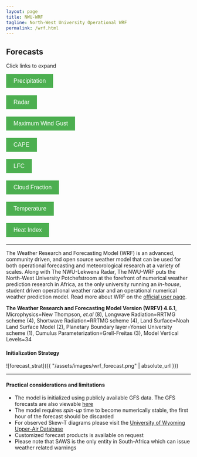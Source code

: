 ```yaml
---
layout: page
title: NWU-WRF
tagline: North-West University Operational WRF
permalink: /wrf.html
---
```


## Forecasts 
Click links to expand
<div style="margin-bottom: 20px;">
    <button id="precipitationButton" style="background-color: #4CAF50; color: white; border: none; padding: 10px 20px; font-size: 16px; cursor: pointer;">Precipitation</button>
    <div id="precipitationContent" style="display: none; margin-top: 20px;">
        <div style="position: relative; padding-bottom: 90%; height: 0; overflow: hidden; max-width: 100%;">
            <iframe src="http://143.160.8.22/wrf/wrfrainfall.html" style="position: absolute; top: 0; left: 0; width: 100%; height: 100%; border: none;"></iframe>
        </div>
    </div>
</div>

<div style="margin-bottom: 20px;">
    <button id="radarButton" style="background-color: #4CAF50; color: white; border: none; padding: 10px 20px; font-size: 16px; cursor: pointer;">Radar</button>
    <div id="radarContent" style="display: none; margin-top: 20px;">
        <div style="position: relative; padding-bottom: 90%; height: 0; overflow: hidden; max-width: 100%;">
            <iframe src="http://143.160.8.22/wrf/wrfradar.html" style="position: absolute; top: 0; left: 0; width: 100%; height: 100%; border: none;"></iframe>
        </div>
    </div>
</div>

<div style="margin-bottom: 20px;">
    <button id="windGustButton" style="background-color: #4CAF50; color: white; border: none; padding: 10px 20px; font-size: 16px; cursor: pointer;">Maximum Wind Gust</button>
    <div id="windGustContent" style="display: none; margin-top: 20px;">
        <div style="position: relative; padding-bottom: 90%; height: 0; overflow: hidden; max-width: 100%;">
            <iframe src="http://143.160.8.22/wrf/wrfwindspeed.html" style="position: absolute; top: 0; left: 0; width: 100%; height: 100%; border: none;"></iframe>
        </div>
    </div>
</div>

<div style="margin-bottom: 20px;">
    <button id="capeButton" style="background-color: #4CAF50; color: white; border: none; padding: 10px 20px; font-size: 16px; cursor: pointer;">CAPE</button>
    <div id="capeContent" style="display: none; margin-top: 20px;">
        <div style="position: relative; padding-bottom: 90%; height: 0; overflow: hidden; max-width: 100%;">
            <iframe src="http://143.160.8.22/wrf/wrfcape.html" style="position: absolute; top: 0; left: 0; width: 100%; height: 100%; border: none;"></iframe>
        </div>
    </div>
</div>

<div style="margin-bottom: 20px;">
    <button id="lfcButton" style="background-color: #4CAF50; color: white; border: none; padding: 10px 20px; font-size: 16px; cursor: pointer;">LFC</button>
    <div id="lfcContent" style="display: none; margin-top: 20px;">
        <div style="position: relative; padding-bottom: 90%; height: 0; overflow: hidden; max-width: 100%;">
            <iframe src="http://143.160.8.22/wrf/wrflfc.html" style="position: absolute; top: 0; left: 0; width: 100%; height: 100%; border: none;"></iframe>
        </div>
    </div>
</div>

<div style="margin-bottom: 20px;">
    <button id="cloudFractionButton" style="background-color: #4CAF50; color: white; border: none; padding: 10px 20px; font-size: 16px; cursor: pointer;">Cloud Fraction</button>
    <div id="cloudFractionContent" style="display: none; margin-top: 20px;">
        <div style="position: relative; padding-bottom: 90%; height: 0; overflow: hidden; max-width: 100%;">
            <iframe src="http://143.160.8.22/wrf/wrfcf.html" style="position: absolute; top: 0; left: 0; width: 100%; height: 100%; border: none;"></iframe>
        </div>
    </div>
</div>

<div style="margin-bottom: 20px;">
    <button id="temperatureButton" style="background-color: #4CAF50; color: white; border: none; padding: 10px 20px; font-size: 16px; cursor: pointer;">Temperature</button>
    <div id="temperatureContent" style="display: none; margin-top: 20px;">
        <div style="position: relative; padding-bottom: 90%; height: 0; overflow: hidden; max-width: 100%;">
            <iframe src="http://143.160.8.22/wrf/wrftemp.html" style="position: absolute; top: 0; left: 0; width: 100%; height: 100%; border: none;"></iframe>
        </div>
    </div>
</div>

<div style="margin-bottom: 20px;">
    <button id="heatIndexButton" style="background-color: #4CAF50; color: white; border: none; padding: 10px 20px; font-size: 16px; cursor: pointer;">Heat Index</button>
    <div id="heatIndexContent" style="display: none; margin-top: 20px;">
        <div style="position: relative; padding-bottom: 90%; height: 0; overflow: hidden; max-width: 100%;">
            <iframe src="http://143.160.8.22/wrf/wrfhi.html" style="position: absolute; top: 0; left: 0; width: 100%; height: 100%; border: none;"></iframe>
        </div>
    </div>
</div>

---

<script>
    // Utility to toggle content visibility
    function toggleContent(buttonId, contentId) {
        document.getElementById(buttonId).addEventListener("click", function() {
            var content = document.getElementById(contentId);
            content.style.display = content.style.display === "none" || content.style.display === "" ? "block" : "none";
        });
    }

    // Attach toggle events for all buttons
    toggleContent("precipitationButton", "precipitationContent");
    toggleContent("radarButton", "radarContent");
    toggleContent("windGustButton", "windGustContent");
    toggleContent("capeButton", "capeContent");
    toggleContent("lfcButton", "lfcContent");
    toggleContent("cloudFractionButton", "cloudFractionContent");
    toggleContent("temperatureButton", "temperatureContent");
    toggleContent("heatIndexButton", "heatIndexContent");
</script>

The Weather Research and Forecasting Model (WRF) is an advanced, community
driven, and open source weather model that can be used for both operational
forecasting and meteorological research at a variety of scales. Along with The
NWU-Lekwena Radar, The NWU-WRF puts the North-West University Potchefstroom at
the forefront of numerical weather prediction research in Africa, as the only
university running an *in-house*, student driven operational weather radar and
an operational numerical weather prediction model. Read more about WRF on the
[official user page](https://www2.mmm.ucar.edu/wrf/users/).

**The Weather Research and Forecasting Model Version (WRFV) 4.6.1**,
Microphysics=New Thompson, *et.al* (8),
Longwave Radiation=RRTMG scheme (4),
Shortwave Radiation=RRTMG scheme (4),
Land Surface=Noah Land Surface Model (2),
Planetary Boundary layer=Yonsei University scheme (1),
Cumulus Parameterization=Grell-Freitas (3),
Model Vertical Levels=34

#### Initialization Strategy
![forecast_strat]({{ "/assets/images/wrf_forecast.png" | absolute_url }})

---

#### Practical considerations and limitations
+ The model is initialized using publicly available GFS data. The GFS forecasts are also viewable [here](http://www.lekwenaradar.co.za/forecast.html)
+ The model requires *spin-up* time to become numerically stable, the first hour of the forecast should be discarded
+ For observed Skew-T diagrams please visit the [University of Wyoming Upper-Air Database](http://weather.uwyo.edu/upperair/sounding.html)
+ Customized forecast products is available on request
+ Please note that SAWS is the only entity in South-Africa which can issue weather related warnings
